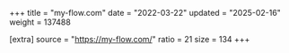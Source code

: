 +++
title = "my-flow.com"
date = "2022-03-22"
updated = "2025-02-16"
weight = 137488

[extra]
source = "https://my-flow.com/"
ratio = 21
size = 134
+++
